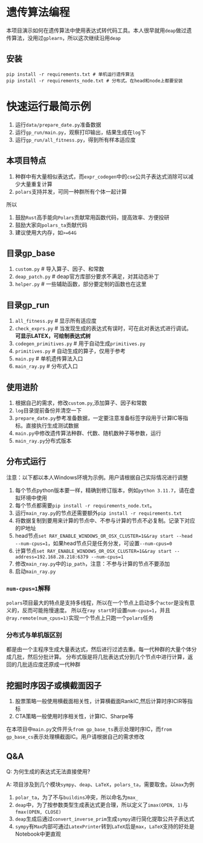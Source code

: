 # 遗传算法编程

本项目演示如何在遗传算法中使用表达式转代码工具。本人很早就用`deap`做过遗传算法，没用过`gplearn`，所以这次继续沿用`deap`

## 安装

```commandline
pip install -r requirements.txt # 单机运行遗传算法
pip install -r requirements_node.txt # 分布式。在head和node上都要安装
```

# 快速运行最简示例

1. 运行`data/prepare_date.py`准备数据
2. 运行`gp_run/main.py`，观察打印输出，结果生成在`log`下
3. 运行`gp_run/all_fitness.py`，得到所有样本适应度

## 本项目特点

1. 种群中有大量相似表达式，而`expr_codegen`中的`cse`公共子表达式消除可以减少大量重复计算
2. `polars`支持并发，可同一种群所有个体一起计算

所以

1. 鼓励`Rust`高手能向`Polars`贡献常用函数代码，提高效率、方便投研
2. 鼓励大家向`polars_ta`贡献代码
3. 建议使用大内存，如`>=64G`

## 目录gp_base

1. `custom.py` # 导入算子、因子、和常数
2. `deap_patch.py` # deap官方库部分要求不满足，对其动态补丁
3. `helper.py` # 一些辅助函数，部分要定制的函数也在这里

## 目录gp_run

1. `all_fitness.py` # 显示所有适应度
2. `check_exprs.py` # 当发现生成的表达式有误时，可在此对表达式进行调试。**可显示LATEX，可绘制表达式树**
3. `codegen_primitives.py` # 用于自动生成`primitives.py`
4. `primitives.py` # 自动生成的算子，仅用于参考
5. `main.py` # 单机遗传算法入口
6. `main_ray.py` # 分布式入口

## 使用进阶

1. 根据自己的需求，修改`custom.py`,添加算子、因子和常数
2. `log`目录提前备份并清空一下
3. `prepare_date.py`参考准备数据，一定要注意准备标签字段用于计算IC等指标。直接执行生成测试数据
4. `main.py`中修改遗传算法种群、代数、随机数种子等参数，运行
5. `main_ray.py`分布式版本

## 分布式运行

注意：以下都以本人Windows环境为示例。用户请根据自己实际情况进行调整

1. 每个节点python版本要一样，精确到修订版本，例如`python 3.11.7`，请在虚拟环境中使用
2. 每个节点都需要`pip install -r requirements_node.txt`。
3. 运行`main_ray.py`的节点还需要额外`pip install -r requirements.txt`
4. 将数据复制到要用来计算的节点中、不参与计算的节点不必复制。记录下对应的IP地址
5. head节点`set RAY_ENABLE_WINDOWS_OR_OSX_CLUSTER=1&&ray start --head --num-cpus=1`，如果head节点只是任务分发，可设置`--num-cpus=0`
6. 计算节点`set RAY_ENABLE_WINDOWS_OR_OSX_CLUSTER=1&&ray start --address=192.168.28.218:6379 --num-cpus=1`
7. 修改`main_ray.py`中的`ip_path`，注意：不参与计算的节点不要添加
8. 启动`main_ray.py`

### `num-cpus=1`解释

`polars`项目最大的特点是支持多线程，所以在一个节点上启动多个`actor`是没有意义的，反而可能拖慢速度。
所以在`ray start`时设置`num-cpus=1`，并且`@ray.remote(num_cpus=1)`实现一个节点上只跑一个`polars`任务

### 分布式与单机版区别

都是由一个主程序生成大量表达式，然后进行过滤去重。每一代种群的大量个体分成几批，然后分批计算。
分布式版是将几批表达式分到几个节点中进行计算，返回的几批适应度还原成一代种群

## 挖掘时序因子或横截面因子

1. 股票策略一般使用横截面相关性，计算横截面RankIC,然后计算时序ICIR等指标
2. CTA策略一般使用时序相关性，计算IC、Sharpe等

在本项目中`main.py`文件开头`from gp_base_ts`表示处理时序IC，而`from gp_base_cs`表示处理横截面IC。用户请根据自己的需求修改

## Q&A

Q: 为何生成的表达式无法直接使用?

A: 项目涉及到几个模块`sympy`、`deap`、`LaTeX`，`polars_ta`，需要取舍。以`max`为例

1. `polar_ta`，为了不与`buildins`冲突，所以命名为`max_`
2. `deap`中，为了按参数类型生成表达式更合理，所以定义了`imax(OPEN, 1)`与`fmax(OPEN, CLOSE)`
3. `deap`生成后通过`convert_inverse_prim`生成`sympy`进行简化提取公共子表达式
4. `sympy`有`Max`内部可通过`LatexPrinter`转到`LaTeX`后是`max`，`LaTeX`支持的好处是Notebook中更直观